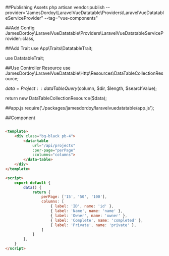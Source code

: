##Publishing Assets
php artisan vendor:publish --provider="JamesDordoy\LaravelVueDatatable\Providers\LaravelVueDatatableServiceProvider" --tag="vue-components"

##Add Config
JamesDordoy\LaravelVueDatatable\Providers\LaravelVueDatatableServiceProvider::class,

##Add Trait
use App\Traits\DatatableTrait;

use DatatableTrait;

##Use Controller Resource
use JamesDordoy\LaravelVueDatatable\Http\Resources\DataTableCollectionResource;

$data = Project::dataTableQuery($column, $dir, $length, $searchValue);

return new DataTableCollectionResource($data);

##app.js
require('./packages/jamesdordoy/laravelvuedatatable/app.js');

##Component

```html

<template>
    <div class="bg-black pb-4">
        <data-table
            url="/api/projects"
            :per-page="perPage"
            :columns="columns">
        </data-table>
    </div>
</template>

<script>
    export default {
        data() {
            return {
                perPage: ['15', '50', '100'],
                columns: [
                    { label: 'ID', name: 'id' },
                    { label: 'Name', name: 'name' },
                    { label: 'Owner', name: 'owner' },
                    { label: 'Complete', name: 'completed' },
                    { label: 'Private', name: 'private' },
                ]
            }
        },
    }
</script>
```